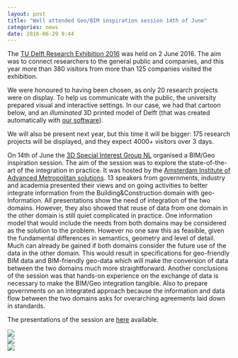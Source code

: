 ```yaml
---
layout: post
title: "Well attended Geo/BIM inspiration session 14th of June"
categories: news
date: 2016-06-29 9:44
---
```



The [TU Delft Research Exhibition 2016](http://www.dig-it.tudelft.nl/#project/14) was held on 2 June 2016.
The aim was to connect researchers to the general public and companies, and this year more than 380 visitors from more than 125 companies visited the exhibition.

We were honoured to having been chosen, as only 20 research projects were on display.
To help us communicate with the public, the university prepared visual and interactive settings. 
In our case, we had that cartoon below, and an *illuminated* 3D printed model of Delft (that was created automatically with [our software](https://github.com/tudelft3d/3dfier)).

We will also be present next year, but this time it will be bigger: 175 research projects will be displayed, and they expect 4000+ visitors over 3 days.


On 14th of June the [3D Special Interest Group NL](http://www.geonovum.nl/onderwerpen/3d-geo-informatie) organised a BIM/Geo inspiration session. The aim of the session was to explore the state-of-the-art of the integration in practice. It was hosted by the [Amsterdam Institute of Advanced Metropolitan  solutions](http://www.ams-amsterdam.com).13 speakers from governments, industry and academia presented their views and on going activities to better integrate information from the Building&Construction domain with geo-Information.All presentations show the need of integration of the two domains. However, they also showed that reuse of data from one domain in the other domain is still quiet complicated in practice. One information model that would include the needs from both domains may be considered as the solution to the problem. However no one saw this as feasible, given the fundamental differences in semantics, geometry and level of detail.Much can already be gained if both domains consider the future use of the data in the other domain. This would result in specifications for geo-friendly BIM data and BIM-friendly geo-data which will make the conversion of data between the two domains much more straightforward.Another conclusions of the session was that hands-on experience on the exchange of data is necessary to make the BIM/Geo integration tangible. Also to prepare governments on an integrated approach because the information and data flow between the two domains asks for overarching agreements laid down in standards.The presentations of the session are [here](http://www.geonovum.nl/inspiratiesessie-geo-en-bim-14-juni-2016) available.

<div class="row">
  <div class="col-md-6 col-sm-12"><img src="{{ site.baseurl }}/img/2016/geobim1jpg"/></a></div>
  <div class="col-md-6 col-sm-12"><img src="{{ site.baseurl }}/img/2016/geobim2.jpg"/></a></div>
  <div class="col-md-6 col-sm-12"><img src="{{ site.baseurl }}/img/2016/geobim3.jpg"/></a></div>
</div>

